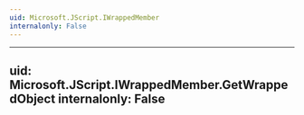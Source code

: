 ```yaml
---
uid: Microsoft.JScript.IWrappedMember
internalonly: False
---
```


---
uid: Microsoft.JScript.IWrappedMember.GetWrappedObject
internalonly: False
---

